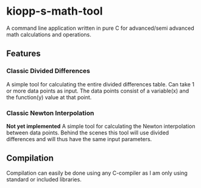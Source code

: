 # kiopp-s-math-tool
A command line application written in pure C for advanced/semi advanced math calculations and operations. 

## Features
### Classic Divided Differences
A simple tool for calculating the entire divided differences table. Can take 1 or more data points as input. The data points consist of a variable(x) and the function(y) value at that point.

### Classic Newton Interpolation
**Not yet implemented**
A simple tool for calculating the Newton interpolation between data points. Behind the scenes this tool will use divided differences and will thus have the same input parameters.

## Compilation
Compilation can easily be done using any C-compiler as I am only using standard or included libraries. 
